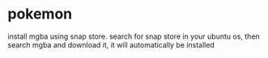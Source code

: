 # pokemon

install mgba using snap store.
search for snap store in your ubuntu os, then search mgba and download it, it will automatically be installed
